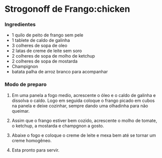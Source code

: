 # Strogonoff de Frango:chicken

### Ingredientes

- 1 quilo de peito de frango sem pele
- 1 tablete de caldo de galinha
- 3 colheres de sopa de oleo
- 2 latas de creme de leite sem soro
- 2 colheres de sopa de molho de ketchup
- 2 colheres de sopa de mostarda
- Champignon
- batata palha de arroz branco para acompanhar 

### Modo de preparo

1. Em uma panela a fogo medio, acrescente o óleo e o caldo de galinha e dissolva o caldo. Logo em seguida coloque o frango picado
em cubos na panela e deixe cozinhar, sempre dando uma olhadinha para não queimar.

2. Assim que o frango estiver bem cozido, acrescente o molho de tomate, o ketchup, a mostarda e champgnon a gosto.

3. Abaixe o fogo e coloque o creme de leite e mexa bem até se tornar um creme homogêneo.

4. Esta pronto para servir. 

